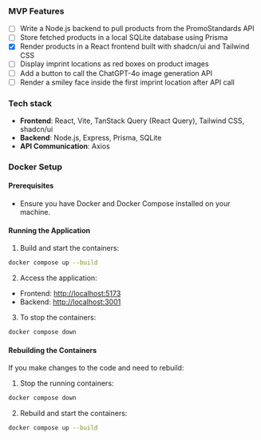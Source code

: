 ### MVP Features
- [ ] Write a Node.js backend to pull products from the PromoStandards API
- [ ] Store fetched products in a local SQLite database using Prisma
- [x] Render products in a React frontend built with shadcn/ui and Tailwind CSS
- [ ] Display imprint locations as red boxes on product images
- [ ] Add a button to call the ChatGPT-4o image generation API
- [ ] Render a smiley face inside the first imprint location after API call

### Tech stack
- **Frontend**: React, Vite, TanStack Query (React Query), Tailwind CSS, shadcn/ui
- **Backend**: Node.js, Express, Prisma, SQLite
- **API Communication**: Axios

### Docker Setup
#### Prerequisites
- Ensure you have Docker and Docker Compose installed on your machine.

#### Running the Application
1. Build and start the containers:
  ```bash
  docker compose up --build
  ```
2. Access the application:
  - Frontend: [http://localhost:5173](http://localhost:5173)
  - Backend: [http://localhost:3001](http://localhost:3001)

3. To stop the containers:
  ```bash
  docker compose down
  ```

#### Rebuilding the Containers
If you make changes to the code and need to rebuild:
1. Stop the running containers:
  ```bash
  docker compose down
  ```
2. Rebuild and start the containers:
  ```bash
  docker compose up --build
  ```
